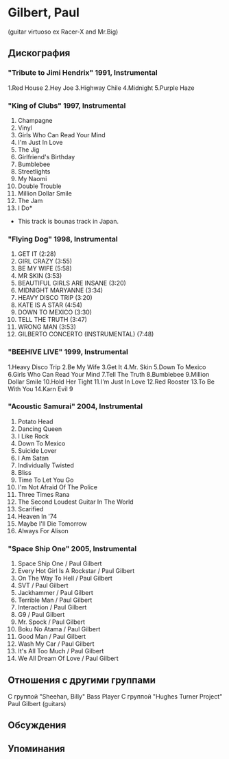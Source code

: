 # Gilbert, Paul

(guitar virtuoso ex Racer-X and Mr.Big)

## Дискография

### "Tribute to Jimi Hendrix" 1991, Instrumental

1.Red House
2.Hey Joe
3.Highway Chile
4.Midnight
5.Purple Haze





### "King of Clubs" 1997, Instrumental

1. Champagne
2. Vinyl
3. Girls Who Can Read Your Mind
4. I'm Just In Love
5. The Jig
6. Girlfriend's Birthday
7. Bumblebee
8. Streetlights
9. My Naomi
10. Double Trouble
11. Million Dollar Smile
12. The Jam
13. I Do*

* This track is bounas track in Japan.



### "Flying Dog" 1998, Instrumental

1.  GET IT (2:28)    
2.  GIRL CRAZY (3:55)    
3.  BE MY WIFE (5:58)    
4.  MR SKIN (3:53)    
5.  BEAUTIFUL GIRLS ARE INSANE (3:20)    
6.  MIDNIGHT MARYANNE (3:34)  
7.  HEAVY DISCO TRIP (3:20)  
8.  KATE IS A STAR (4:54)  
9.  DOWN TO MEXICO (3:30)  
10.  TELL THE TRUTH (3:47)  
11.  WRONG MAN (3:53)  
12.  GILBERTO CONCERTO (INSTRUMENTAL) (7:48)  
 

### "BEEHIVE LIVE" 1999, Instrumental

1.Heavy Disco Trip 
2.Be My Wife 
3.Get It 
4.Mr. Skin 
5.Down To Mexico 
6.Girls Who Can Read Your Mind 
7.Tell The Truth 
8.Bumblebee 
9.Million Dollar Smile 
10.Hold Her Tight 
11.I'm Just In Love 
12.Red Rooster 
13.To Be With You 
14.Karn Evil 9 







### "Acoustic Samurai" 2004, Instrumental

01. Potato Head
02. Dancing Queen
03. I Like Rock
04. Down To Mexico
05. Suicide Lover
06. I Am Satan
07. Individually Twisted
08. Bliss
09. Time To Let You Go
10. I'm Not Afraid Of The Police
11. Three Times Rana
12. The Second Loudest Guitar In The World
13. Scarified
14. Heaven In '74
15. Maybe I'll Die Tomorrow
16. Always For Alison

### "Space Ship One" 2005, Instrumental

01. Space Ship One / Paul Gilbert
02. Every Hot Girl Is A Rockstar / Paul Gilbert
03. On The Way To Hell / Paul Gilbert
04. SVT / Paul Gilbert
05. Jackhammer / Paul Gilbert
06. Terrible Man / Paul Gilbert
07. Interaction / Paul Gilbert
08. G9 / Paul Gilbert
09. Mr. Spock / Paul Gilbert
10. Boku No Atama / Paul Gilbert
11. Good Man / Paul Gilbert
12. Wash My Car / Paul Gilbert
13. It's All Too Much / Paul Gilbert
14. We All Dream Of Love / Paul Gilbert


## Отношения с другими группами

C группой "Sheehan, Billy" Bass Player
C группой "Hughes Turner Project" Paul Gilbert (guitars)

## Обсуждения


## Упоминания

